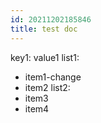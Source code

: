 ```yaml
---
id: 20211202185846
title: test doc
---
```

key1: value1
list1:
  - item1-change
  - item2
list2:
  - item3
  - item4
